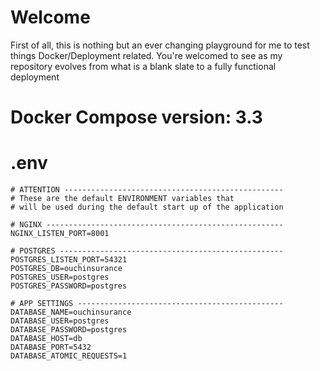 Welcome
===

First of all, this is nothing but an ever changing playground for me to test things Docker/Deployment related. You're welcomed to see as my repository evolves from what is a blank slate to a fully functional deployment

# Docker Compose version: 3.3

.env
===
```
# ATTENTION -------------------------------------------------
# These are the default ENVIRONMENT variables that
# will be used during the default start up of the application

# NGINX -----------------------------------------------------
NGINX_LISTEN_PORT=8001

# POSTGRES --------------------------------------------------
POSTGRES_LISTEN_PORT=54321
POSTGRES_DB=ouchinsurance
POSTGRES_USER=postgres
POSTGRES_PASSWORD=postgres

# APP SETTINGS ----------------------------------------------
DATABASE_NAME=ouchinsurance
DATABASE_USER=postgres
DATABASE_PASSWORD=postgres
DATABASE_HOST=db
DATABASE_PORT=5432
DATABASE_ATOMIC_REQUESTS=1
```
